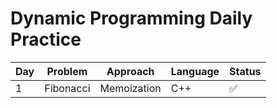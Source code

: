 # Dynamic Programming Daily Practice

| Day | Problem   | Approach    | Language | Status |
|-----|-----------|-------------|----------|--------|
| 1   | Fibonacci | Memoization | C++      | ✅     |
